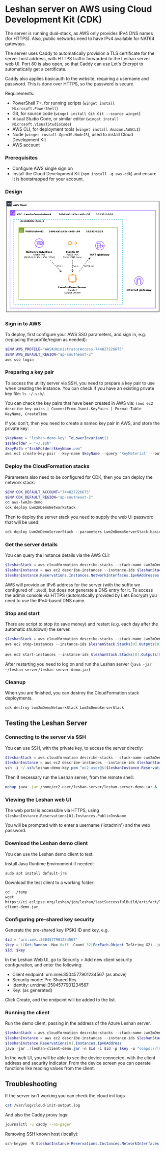 Leshan server on AWS using Cloud Development Kit (CDK)
======================================================

The server is running dual-stack, as AWS only provides IPv4 DNS names (for HTTPS). Also, public networks need to have IPv4 available for NAT64 gateways.

The server uses Caddy to automatically provision a TLS certificate for the server host address, with HTTPS traffic forwarded to the Leshan server web UI. Port 80 is also open, so that Caddy can use Let's Encrypt to automatically get a certificate.

Caddy also applies basicauth to the website, requiring a username and password. This is done over HTTPS, so the password is secure.

Requirements:
* PowerShell 7+, for running scripts (`winget install Microsoft.PowerShell`)
* Git, for source code (`winget install Git.Git --source winget`)
* Visual Studio Code, or similar editor (`winget install Microsoft.VisualStudioCode`)
* AWS CLI, for deployment tools (`winget install Amazon.AWSCLI`)
* Node (`winget install OpenJS.NodeJS`), used to install Cloud Development Kit
* AWS account

### Prerequisites

* Configure AWS single sign on
* Install the Cloud Development Kit (`npm install -g aws-cdk`) and ensure it is bootstrapped for your account.

### Design

![AWS VPC design for the Leshan server deployment](aws-leshan.png)

### Sign in to AWS

To deploy, first configure your AWS SSO parameters, and sign in, e.g. (replacing the profile/region as needed):

```powershell
$ENV:AWS_PROFILE="AWSAdministratorAccess-744827226675"
$ENV:AWS_DEFAULT_REGION="ap-southeast-2"
aws sso login
```

### Preparing a key pair

To access the utility server via SSH, you need to prepare a key pair to use when creating the instance. You can check if you have an existing private key file: `ls ~/.ssh/`.

You can check the key pairs that have been created in AWS via: `(aws ec2 describe-key-pairs | ConvertFrom-Json).KeyPairs | Format-Table KeyName, CreateTime`

If you don't, then you need to create a named key pair in AWS, and store the private key:

```powershell
$keyName = "leshan-demo-key".ToLowerInvariant()
$sshFolder = "~/.ssh"
$keyPath ="$sshFolder/$keyName.pem"
aws ec2 create-key-pair --key-name $keyName --query 'KeyMaterial' --output text | Out-File $keyPath
```

### Deploy the CloudFormation stacks

Parameters also need to be configured for CDK, then you can deploy the network stack:

```powershell
$ENV:CDK_DEFAULT_ACCOUNT="744827226675"
$ENV:CDK_DEFAULT_REGION="ap-southeast-2"
cd aws-lwm2m-demo
cdk deploy Lwm2mDemoNetworkStack
```

Then to deploy the server stack you need to supply the web UI password that will be used:

```powershell
cdk deploy Lwm2mDemoServerStack --parameters Lwm2mDemoServerStack:basicPassword=P@ssword1
```

### Get the server details

You can query the instance details via the AWS CLI:

```powershell
$leshanStack = aws cloudformation describe-stacks --stack-name Lwm2mDemoServerStack | ConvertFrom-Json
$leshanInstance = aws ec2 describe-instances --instance-ids $leshanStack.Stacks[0].Outputs[0].OutputValue | ConvertFrom-Json
$leshanInstance.Reservations.Instances.NetworkInterfaces.Ipv6Addresses.Ipv6Address, $leshanInstance.Reservations.Instances.PublicDnsName
```

AWS will provide an IPv6 address for the server (with the suffix we configured of `:100d`), but does not generate a DNS entry for it. To access the admin console via HTTPS (automatically provided by Lets Encrypt) you need to use the IPv4-based DNS name.


### Stop and start

There are script to stop (to save money) and restart (e.g. each day after the automatic shutdown) the server.

```powershell
$leshanStack = aws cloudformation describe-stacks --stack-name Lwm2mDemoServerStack | ConvertFrom-Json
aws ec2 stop-instances --instance-ids $leshanStack.Stacks[0].Outputs[0].OutputValue

aws ec2 start-instances --instance-ids $leshanStack.Stacks[0].Outputs[0].OutputValue
```

After restarting you need to log on and run the Leshan server (`java -jar ~/leshan-server/leshan-server-demo.jar`)

### Cleanup

When you are finished, you can destroy the CloudFormation stack deployments.

```powershell
cdk destroy Lwm2mDemoNetworkStack Lwm2mDemoServerStack
```

Testing the Leshan Server
-------------------------

### Connecting to the server via SSH

You can use SSH, with the private key, to access the server directly:

```powershell
$leshanStack = aws cloudformation describe-stacks --stack-name Lwm2mDemoServerStack | ConvertFrom-Json
$leshanInstance = aws ec2 describe-instances --instance-ids $leshanStack.Stacks[0].Outputs[0].OutputValue | ConvertFrom-Json
ssh -i ~/.ssh/leshan-demo-key.pem "ec2-user@$($leshanInstance.Reservations.Instances.NetworkInterfaces.Ipv6Addresses.Ipv6Address[1])"
```

Then if necessary run the Leshan server, from the remote shell:

```bash
nohup java -jar /home/ec2-user/leshan-server/leshan-server-demo.jar &
```

### Viewing the Leshan web UI

The web portal is accessible via HTTPS, using `$leshanInstance.Reservations[0].Instances.PublicDnsName`

You will be prompted with to enter a username ('iotadmin') and the web password.

### Download the Leshan demo client

You can use the Leshan demo client to test.

Install Java Runtime Environment if needed:

```
sudo apt install default-jre
```

Download the test client to a working folder:

```
cd ../temp
wget https://ci.eclipse.org/leshan/job/leshan/lastSuccessfulBuild/artifact/leshan-client-demo.jar
```

### Configuring pre-shared key security

Generate the pre-shared key (PSK) ID and key, e.g.

```powershell
$id = "urn:imei:3504577901234567"
$key = ((Get-Random -Max 0xff -Count 32|ForEach-Object ToString X2) -join '')
$id, $key
```

In the Leshan Web UI, go to Security > Add new client security configuration, and enter the following:

* Client endpoint: urn:imei:3504577901234567 (as above)
* Security mode: Pre-Shared Key
* Identity: urn:imei:3504577901234567
* Key: (as generated)

Click Create, and the endpoint will be added to the list.


### Running the client

Run the demo client, passing in the address of the Azure Leshan server.

```powershell
$leshanStack = aws cloudformation describe-stacks --stack-name Lwm2mDemoServerStack | ConvertFrom-Json
$leshanInstance = aws ec2 describe-instances --instance-ids $leshanStack.Stacks[0].Outputs[0].OutputValue | ConvertFrom-Json
$leshanInstance.Reservations[0].Instances.Ipv6Address
java -jar ./leshan-client-demo.jar -n $id -i $id -p $key -u "coaps://[$($leshanInstance.Reservations.Instances.NetworkInterfaces.Ipv6Addresses.Ipv6Address[1])]:5684"
```

In the web UI, you will be able to see the device connected, with the client address and security indicator. From the device screen you can operate functions like reading values from the client.


Troubleshooting
---------------

If the server isn't working you can check the cloud init logs

```bash
cat /var/log/cloud-init-output.log
```

And also the Caddy proxy logs:

```bash
journalctl -u caddy --no-pager
```

Removing SSH known host (locally):

```powershell
ssh-keygen -R $leshanInstance.Reservations.Instances.NetworkInterfaces.Ipv6Addresses.Ipv6Address[1]
```
